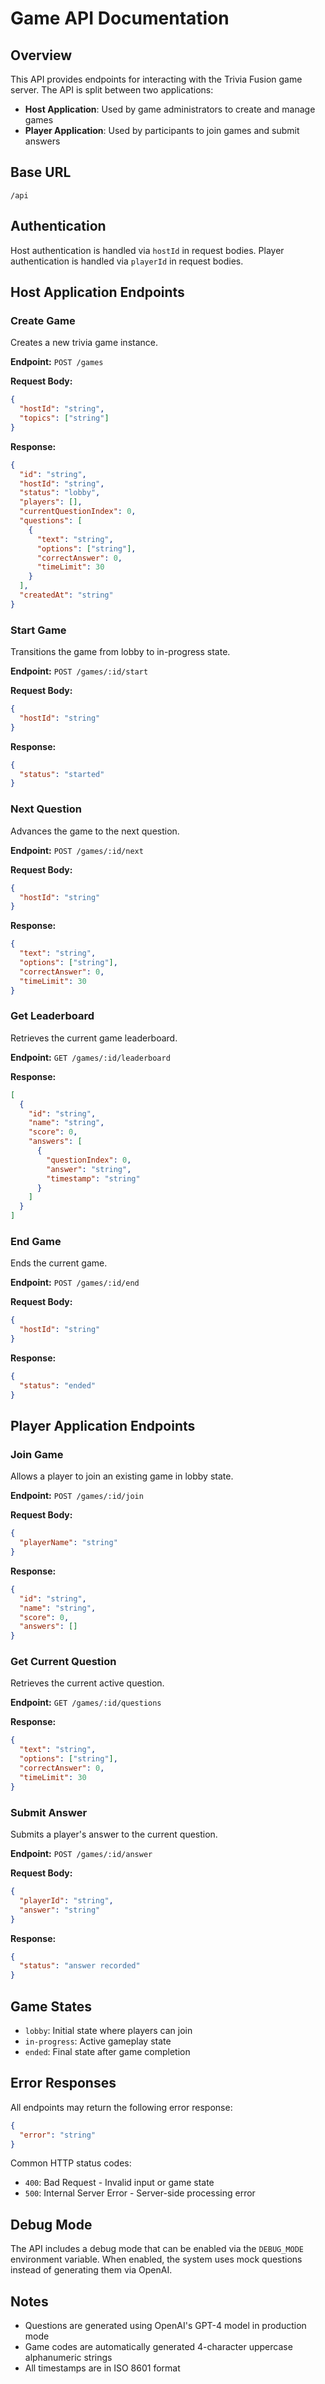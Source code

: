 # Game API Documentation

## Overview
This API provides endpoints for interacting with the Trivia Fusion game server. The API is split between two applications:
- **Host Application**: Used by game administrators to create and manage games
- **Player Application**: Used by participants to join games and submit answers

## Base URL
```
/api
```

## Authentication
Host authentication is handled via `hostId` in request bodies. Player authentication is handled via `playerId` in request bodies.

## Host Application Endpoints

### Create Game
Creates a new trivia game instance.

**Endpoint:** `POST /games`

**Request Body:**
```json
{
  "hostId": "string",
  "topics": ["string"]
}
```

**Response:**
```json
{
  "id": "string",
  "hostId": "string",
  "status": "lobby",
  "players": [],
  "currentQuestionIndex": 0,
  "questions": [
    {
      "text": "string",
      "options": ["string"],
      "correctAnswer": 0,
      "timeLimit": 30
    }
  ],
  "createdAt": "string"
}
```

### Start Game
Transitions the game from lobby to in-progress state.

**Endpoint:** `POST /games/:id/start`

**Request Body:**
```json
{
  "hostId": "string"
}
```

**Response:**
```json
{
  "status": "started"
}
```

### Next Question
Advances the game to the next question.

**Endpoint:** `POST /games/:id/next`

**Request Body:**
```json
{
  "hostId": "string"
}
```

**Response:**
```json
{
  "text": "string",
  "options": ["string"],
  "correctAnswer": 0,
  "timeLimit": 30
}
```

### Get Leaderboard
Retrieves the current game leaderboard.

**Endpoint:** `GET /games/:id/leaderboard`

**Response:**
```json
[
  {
    "id": "string",
    "name": "string",
    "score": 0,
    "answers": [
      {
        "questionIndex": 0,
        "answer": "string",
        "timestamp": "string"
      }
    ]
  }
]
```

### End Game
Ends the current game.

**Endpoint:** `POST /games/:id/end`

**Request Body:**
```json
{
  "hostId": "string"
}
```

**Response:**
```json
{
  "status": "ended"
}
```

## Player Application Endpoints

### Join Game
Allows a player to join an existing game in lobby state.

**Endpoint:** `POST /games/:id/join`

**Request Body:**
```json
{
  "playerName": "string"
}
```

**Response:**
```json
{
  "id": "string",
  "name": "string",
  "score": 0,
  "answers": []
}
```

### Get Current Question
Retrieves the current active question.

**Endpoint:** `GET /games/:id/questions`

**Response:**
```json
{
  "text": "string",
  "options": ["string"],
  "correctAnswer": 0,
  "timeLimit": 30
}
```

### Submit Answer
Submits a player's answer to the current question.

**Endpoint:** `POST /games/:id/answer`

**Request Body:**
```json
{
  "playerId": "string",
  "answer": "string"
}
```

**Response:**
```json
{
  "status": "answer recorded"
}
```

## Game States
- `lobby`: Initial state where players can join
- `in-progress`: Active gameplay state
- `ended`: Final state after game completion

## Error Responses
All endpoints may return the following error response:

```json
{
  "error": "string"
}
```

Common HTTP status codes:
- `400`: Bad Request - Invalid input or game state
- `500`: Internal Server Error - Server-side processing error

## Debug Mode
The API includes a debug mode that can be enabled via the `DEBUG_MODE` environment variable. When enabled, the system uses mock questions instead of generating them via OpenAI.

## Notes
- Questions are generated using OpenAI's GPT-4 model in production mode
- Game codes are automatically generated 4-character uppercase alphanumeric strings
- All timestamps are in ISO 8601 format